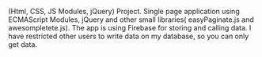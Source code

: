 (Html, CSS, JS Modules, jQuery) Project. Single page application using ECMAScript Modules, jQuery and other small libraries( easyPaginate.js and awesompletete.js).
The app is using  Firebase for storing and calling data. 
I have restricted other users to write data on my database, so you can only get data. 

